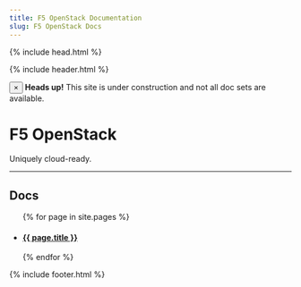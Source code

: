 ```yaml
---
title: F5 OpenStack Documentation
slug: F5 OpenStack Docs
---
```


{% include head.html %}
<body style="padding-top: 70px">

{% include header.html %}

<div class="alert alert-danger alert-dismissible" role="alert">
    <button type="button" class="close" data-dismiss="alert" aria-label="Close"><span aria-hidden="true">&times;</span>
    </button>
    <strong>Heads up!</strong> This site is under construction and not all doc sets are available.
</div>

<div class="jumbotron">
  <div class="text-center">
    <h1>F5 OpenStack</h1>
    <p>Uniquely cloud-ready.</p>
  </div>
</div>
<hr>
<div class="container-fluid-gray">
<div class="container-fluid">
  <div class="text-center">
    <h2>Docs</h1>
   <div class="row">
  <ul class="text-left">
    {% for page in site.pages %}
      <li>
        <h4>
          <a href="{{ page.url | prepend: site.baseurl }}">{{ page.title }}</a>
        </h4>
      </li>
    {% endfor %}
  </ul>

{% include footer.html %}